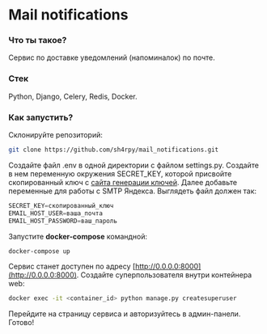 # Mail notifications

### Что ты такое?

Сервис по доставке уведомлений (напоминалок) по почте.

### Стек

Python, Django, Celery, Redis, Docker.

### Как запустить?

Склонируйте репозиторий:

```bash
git clone https://github.com/sh4rpy/mail_notifications.git
```

Создайте файл .env в одной директории с файлом settings.py. Создайте в нем переменную окружения  SECRET_KEY, которой присвойте скопированный ключ с [сайта генерации ключей](https://djecrety.ir). Далее добавьте переменные для работы с SMTP Яндекса. Выглядеть файл должен так:

```python
SECRET_KEY=скопированный_ключ
EMAIL_HOST_USER=ваша_почта
EMAIL_HOST_PASSWORD=ваш_пароль
```

Запустите **docker-compose** командной:

```bash
docker-compose up
```

Сервис станет доступен по адресу [http://0.0.0.0:8000](http://0.0.0.0:8000). Создайте суперпользователя внутри контейнера web:

```bash
docker exec -it <container_id> python manage.py createsuperuser
```

Перейдите на страницу сервиса и авторизуйтесь в админ-панели. Готово!